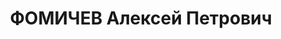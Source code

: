 ---
title: ФОМИЧЕВ Алексей Петрович
description: "Род. в 1914, Енисейская губ., Канский уезд, Нижнеингашская вол. Бригадир\
  \ депо на станции Иланская КЖД. \n  Арестован 02.07.1937. Обв.: участие в к.-р.\
  \ организации. Приговор: ВК ВС СССР, 15.07.1938 – ВМН. Расстрелян 15.07.1938, в\
  \ г. Красноярске. \n  Реабилитирован ВК ВС СССР 15.03.1958"
---